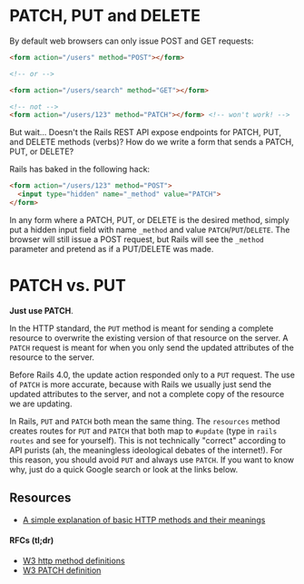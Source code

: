 # PATCH, PUT and DELETE

By default web browsers can only issue POST and GET requests:

```html
<form action="/users" method="POST"></form>

<!-- or -->

<form action="/users/search" method="GET"></form>

<!-- not -->
<form action="/users/123" method="PATCH"></form> <!-- won't work! -->
```

But wait... Doesn't the Rails REST API expose endpoints for PATCH,
PUT, and DELETE methods (verbs)? How do we write a form that sends a
PATCH, PUT, or DELETE?

Rails has baked in the following hack:

```html
<form action="/users/123" method="POST">
  <input type="hidden" name="_method" value="PATCH">
</form>
```

In any form where a PATCH, PUT, or DELETE is the desired method,
simply put a hidden input field with name `_method` and value
`PATCH`/`PUT`/`DELETE`. The browser will still issue a POST request,
but Rails will see the `_method` parameter and pretend as if a
PUT/DELETE was made.


# PATCH vs. PUT

**Just use PATCH**.

In the HTTP standard, the `PUT` method is meant for sending a complete
resource to overwrite the existing version of that resource on the
server. A `PATCH` request is meant for when you only send the updated
attributes of the resource to the server.

Before Rails 4.0, the update action responded only to a `PUT` request.
The use of `PATCH` is more accurate, because with Rails we usually
just send the updated attributes to the server, and not a complete
copy of the resource we are updating.

In Rails, `PUT` and `PATCH` both mean the same thing. The `resources`
method creates routes for `PUT` and `PATCH` that both map to `#update`
(type in `rails routes` and see for yourself). This is not technically
"correct" according to API purists (ah, the meaningless ideological
debates of the internet!). For this reason, you should avoid `PUT` and
always use `PATCH`. If you want to know why, just do a quick Google
search or look at the links below.


## Resources

* [A simple explanation of basic HTTP methods and their meanings][standard-api-methods]

#### RFCs (tl;dr)

* [W3 http method definitions][http-method-defs]
* [W3 PATCH definition][patch-def]

[standard-api-methods]: https://github.com/restfulapi/api-strategy#use-standard-http-methods
[http-method-defs]: http://www.w3.org/Protocols/rfc2616/rfc2616-sec9.html
[patch-def]: https://tools.ietf.org/html/rfc5789
